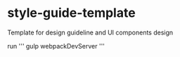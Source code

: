 style-guide-template
====================

Template for design guideline and UI components design

run
'''
gulp webpackDevServer
'''
